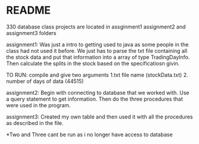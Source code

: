 # README #

330 database class
projects are located in assginment1 assignment2 and assignment3 folders

assignment1:
	Was just a intro to getting used to java as some people in the class had not used it before. We just has to parse the txt file containing all the stock data and put that information into a array of type TradingDayInfo. Then calculate the splits in the stock based on the specificatiosn givin. 

TO RUN: compile and give two arguments
       1.txt file name (stockData.txt)
       2. number of days of data (44515)



assignment2:
	Begin with connecting to database that we worked with. Use a query statement to get information. Then do the three procedures that were used in the program.

assignment3:
	Created my own table and then used it with all the procedures as described in the file.

*Two and Three cant be run as i no longer have access to database